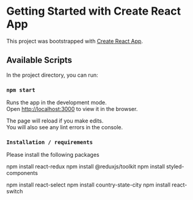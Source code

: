 # Getting Started with Create React App

This project was bootstrapped with [Create React App](https://github.com/facebook/create-react-app).

## Available Scripts

In the project directory, you can run:

### `npm start`

Runs the app in the development mode.\
Open [http://localhost:3000](http://localhost:3000) to view it in the browser.

The page will reload if you make edits.\
You will also see any lint errors in the console.

### `Installation / requirements`

Please install the following packages

npm install react-redux
npm install @reduxjs/toolkit
npm install styled-components

npm install react-select
npm install country-state-city
npm install react-switch